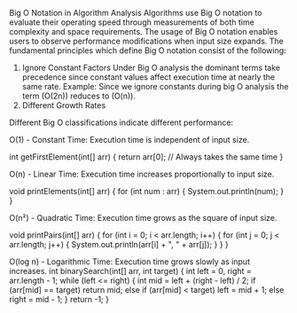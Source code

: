   Big O Notation in Algorithm Analysis
Algorithms use Big O notation to evaluate their operating speed through measurements of both time complexity and space requirements. The usage of Big O notation enables users to observe performance modifications when input size expands. The fundamental principles which define Big O notation consist of the following:
 1. Ignore Constant Factors
Under Big O analysis the dominant terms take precedence since constant values affect execution time at nearly the same rate.
Example:
Since we ignore constants during big O analysis the term \(O(2n)\) reduces to \(O(n)\).
2. Different Growth Rates

Different Big O classifications indicate different performance:

O(1) - Constant Time: Execution time is independent of input size.

int getFirstElement(int[] arr) {
    return arr[0]; // Always takes the same time
}

O(n) - Linear Time: Execution time increases proportionally to input size.

void printElements(int[] arr) {
    for (int num : arr) {
        System.out.println(num);
    }
}

O(n²) - Quadratic Time: Execution time grows as the square of input size.

void printPairs(int[] arr) {
    for (int i = 0; i < arr.length; i++) {
        for (int j = 0; j < arr.length; j++) {
            System.out.println(arr[i] + ", " + arr[j]);
        }
    }
}

O(log n) - Logarithmic Time: Execution time grows slowly as input increases.
int binarySearch(int[] arr, int target) {
    int left = 0, right = arr.length - 1;
    while (left <= right) {
        int mid = left + (right - left) / 2;
        if (arr[mid] == target) return mid;
        else if (arr[mid] < target) left = mid + 1;
        else right = mid - 1;
    }
    return -1;
}



